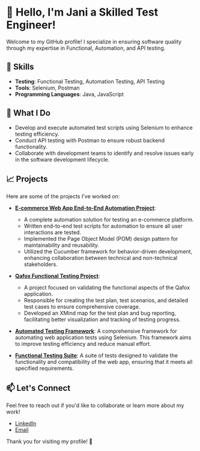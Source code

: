 # 👋 Hello, I'm Jani a Skilled Test Engineer!

Welcome to my GitHub profile! I specialize in ensuring software quality through my expertise in Functional, Automation, and API testing.

## 🔧 Skills

- **Testing**: Functional Testing, Automation Testing, API Testing
- **Tools**: Selenium, Postman
- **Programming Languages**: Java, JavaScript

## 🌟 What I Do

- Develop and execute automated test scripts using Selenium to enhance testing efficiency.
- Conduct API testing with Postman to ensure robust backend functionality.
- Collaborate with development teams to identify and resolve issues early in the software development lifecycle.

## 📈 Projects

Here are some of the projects I've worked on:

- **[E-commerce Web App End-to-End Automation Project](#)**: 
  - A complete automation solution for testing an e-commerce platform.
  - Written end-to-end test scripts for automation to ensure all user interactions are tested.
  - Implemented the Page Object Model (POM) design pattern for maintainability and reusability.
  - Utilized the Cucumber framework for behavior-driven development, enhancing collaboration between technical and non-technical stakeholders.

- **[Qafox Functional Testing Project](#)**: 
  - A project focused on validating the functional aspects of the Qafox application.
  - Responsible for creating the test plan, test scenarios, and detailed test cases to ensure comprehensive coverage.
  - Developed an XMind map for the test plan and bug reporting, facilitating better visualization and tracking of testing progress.

- **[Automated Testing Framework](https://github.com/Ahamadjanishaik/Naaptol_Automation.git)**: A comprehensive framework for automating web application tests using Selenium. This framework aims to improve testing efficiency and reduce manual effort.

- **[Functional Testing Suite](https://github.com/Ahamadjanishaik/Functional_Testing_project.git)**: A suite of tests designed to validate the functionality and compatibility of the web app, ensuring that it meets all specified requirements.

## 📫 Let's Connect

Feel free to reach out if you'd like to collaborate or learn more about my work!

- [LinkedIn](https://www.linkedin.com/in/jani-shaik-3a89b9274/)
- [Email](shaikahamadjani4@gmail.com)

Thank you for visiting my profile! 🚀
